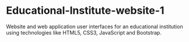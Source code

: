 # Educational-Institute-website-1
Website and web application user interfaces for an educational institution using technologies like HTML5, CSS3, JavaScript and Bootstrap.
